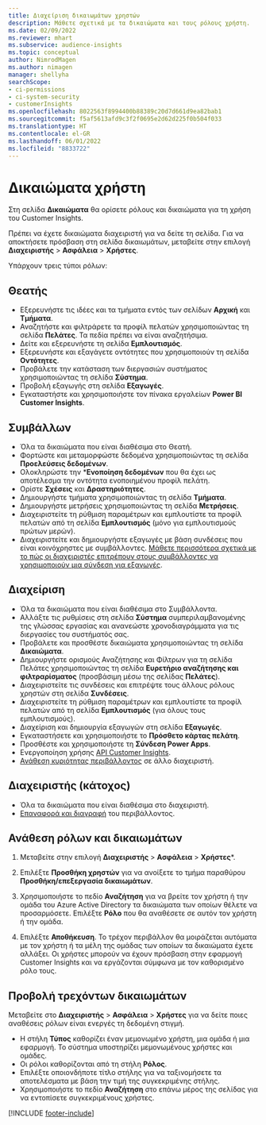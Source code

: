 ```yaml
---
title: Διαχείριση δικαιωμάτων χρηστών
description: Μάθετε σχετικά με τα δικαιώματα και τους ρόλους χρήστη.
ms.date: 02/09/2022
ms.reviewer: mhart
ms.subservice: audience-insights
ms.topic: conceptual
author: NimrodMagen
ms.author: nimagen
manager: shellyha
searchScope:
- ci-permissions
- ci-system-security
- customerInsights
ms.openlocfilehash: 8022563f8994400b88389c20d7d661d9ea82bab1
ms.sourcegitcommit: f5af5613afd9c3f2f0695e2d62d225f0b504f033
ms.translationtype: HT
ms.contentlocale: el-GR
ms.lasthandoff: 06/01/2022
ms.locfileid: "8833722"
---
```

# <a name="user-permissions"></a>Δικαιώματα χρήστη

Στη σελίδα **Δικαιώματα** θα ορίσετε ρόλους και δικαιώματα για τη χρήση του Customer Insights.

Πρέπει να έχετε δικαιώματα διαχειριστή για να δείτε τη σελίδα. Για να αποκτήσετε πρόσβαση στη σελίδα δικαιωμάτων, μεταβείτε στην επιλογή **Διαχειριστής** > **Ασφάλεια** > **Χρήστες**.

Υπάρχουν τρεις τύποι ρόλων:

## <a name="viewer"></a>Θεατής

- Εξερευνήστε τις ιδέες και τα τμήματα εντός των σελίδων **Αρχική** και **Τμήματα**.
- Αναζητήστε και φιλτράρετε τα προφίλ πελατών χρησιμοποιώντας τη σελίδα **Πελάτες**. Τα πεδία πρέπει να είναι αναζητήσιμα.
- Δείτε και εξερευνήστε τη σελίδα **Εμπλουτισμός**.
- Εξερευνήστε και εξαγάγετε οντότητες που χρησιμοποιούν τη σελίδα **Οντότητες**.
- Προβάλετε την κατάσταση των διεργασιών συστήματος χρησιμοποιώντας τη σελίδα **Σύστημα**.
- Προβολή εξαγωγής στη σελίδα **Εξαγωγές**.
- Εγκαταστήστε και χρησιμοποιήστε τον πίνακα εργαλείων **Power BI Customer Insights**.

## <a name="contributor"></a>Συμβάλλων

- Όλα τα δικαιώματα που είναι διαθέσιμα στο Θεατή.
- Φορτώστε και μεταμορφώστε δεδομένα χρησιμοποιώντας τη σελίδα **Προελεύσεις δεδομένων**.
- Ολοκληρώστε την ***Ενοποίηση δεδομένων** που θα έχει ως αποτέλεσμα την οντότητα ενοποιημένου προφίλ πελάτη.
- Ορίστε **Σχέσεις** και **Δραστηριότητες**.
- Δημιουργήστε τμήματα χρησιμοποιώντας τη σελίδα **Τμήματα**.
- Δημιουργήστε μετρήσεις χρησιμοποιώντας τη σελίδα **Μετρήσεις**.
- Διαχειριστείτε τη ρύθμιση παραμέτρων και εμπλουτίστε τα προφίλ πελατών από τη σελίδα **Εμπλουτισμός** (μόνο για εμπλουτισμούς πρώτων μερών).
- Διαχειριστείτε και δημιουργήστε εξαγωγές με βάση συνδέσεις που είναι κοινόχρηστες με συμβάλλοντες. [Μάθετε περισσότερα σχετικά με το πώς οι διαχειριστές επιτρέπουν στους συμβάλλοντες να χρησιμοποιούν μια σύνδεση για εξαγωγές](connections.md#allow-contributors-to-use-a-connection-for-exports).

## <a name="admin"></a>Διαχείριση

- Όλα τα δικαιώματα που είναι διαθέσιμα στο Συμβάλλοντα.
- Αλλάξτε τις ρυθμίσεις στη σελίδα **Σύστημα** συμπεριλαμβανομένης της γλώσσας εργασίας και ανανεώστε χρονοδιαγράμματα για τις διεργασίες του συστήματός σας.
- Προβάλετε και προσθέστε δικαιώματα χρησιμοποιώντας τη σελίδα **Δικαιώματα**.
- Δημιουργήστε ορισμούς Αναζήτησης και Φίλτρων για τη σελίδα Πελάτες χρησιμοποιώντας τη σελίδα **Ευρετήριο αναζήτησης και φιλτραρίσματος** (προσβάσιμη μέσω της σελίδας **Πελάτες**).
- Διαχειριστείτε τις συνδέσεις και επιτρέψτε τους άλλους ρόλους χρηστών στη σελίδα **Συνδέσεις**.
- Διαχειριστείτε τη ρύθμιση παραμέτρων και εμπλουτίστε τα προφίλ πελατών από τη σελίδα **Εμπλουτισμός** (για όλους τους εμπλουτισμούς).
- Διαχείριση και δημιουργία εξαγωγών στη σελίδα **Εξαγωγές**.
- Εγκαταστήσετε και χρησιμοποιήστε το **Πρόσθετο κάρτας πελάτη**.
- Προσθέστε και χρησιμοποιήστε τη **Σύνδεση Power Apps**.
- Ενεργοποίηση χρήσης [API Customer Insights](apis.md).
- [Ανάθεση κυριότητας περιβάλλοντος](manage-environments.md#change-the-owner-of-an-environment) σε άλλο διαχειριστή.

## <a name="admin-owner"></a>Διαχειριστής (κάτοχος)

- Όλα τα δικαιώματα που είναι διαθέσιμα στο διαχειριστή.
- [Επαναφορά και διαγραφή](manage-environments.md#reset-an-existing-environment-preview) του περιβάλλοντος.

## <a name="assign-roles-and-permissions"></a>Ανάθεση ρόλων και δικαιωμάτων

1. Μεταβείτε στην επιλογή **Διαχειριστής** > **Ασφάλεια** > **Χρήστες***.

1. Επιλέξτε **Προσθήκη χρηστών** για να ανοίξετε το τμήμα παραθύρου **Προσθήκη/επεξεργασία δικαιωμάτων**.

1. Χρησιμοποιήστε το πεδίο **Αναζήτηση** για να βρείτε τον χρήστη ή την ομάδα του Azure Active Directory τα δικαιώματα των οποίων θέλετε να προσαρμόσετε. Επιλέξτε **Ρόλο** που θα αναθέσετε σε αυτόν τον χρήστη ή την ομάδα.

1. Επιλέξτε **Αποθήκευση**. Το τρέχον περιβάλλον θα μοιράζεται αυτόματα με τον χρήστη ή τα μέλη της ομάδας των οποίων τα δικαιώματα έχετε αλλάξει. Οι χρήστες μπορούν να έχουν πρόσβαση στην εφαρμογή Customer Insights και να εργάζονται σύμφωνα με τον καθορισμένο ρόλο τους.

## <a name="view-current-permissions"></a>Προβολή τρεχόντων δικαιωμάτων

Μεταβείτε στο **Διαχειριστής** > **Ασφάλεια** > **Χρήστες** για να δείτε ποιες αναθέσεις ρόλων είναι ενεργές τη δεδομένη στιγμή.

- Η στήλη **Τύπος** καθορίζει έναν μεμονωμένο χρήστη, μια ομάδα ή μια εφαρμογή. Το σύστημα υποστηρίζει μεμονωμένους χρήστες και ομάδες.
- Οι ρόλοι καθορίζονται από τη στήλη **Ρόλος**.
- Επιλέξτε οποιονδήποτε τίτλο στήλης για να ταξινομήσετε τα αποτελέσματα με βάση την τιμή της συγκεκριμένης στήλης.
- Χρησιμοποιήστε το πεδίο **Αναζήτηση** στο επάνω μέρος της σελίδας για να εντοπίσετε συγκεκριμένους χρήστες.


[!INCLUDE [footer-include](includes/footer-banner.md)]
